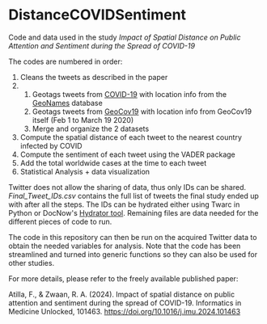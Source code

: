 # DistanceCOVIDSentiment
Code and data used in the study *Impact of Spatial Distance on Public Attention and Sentiment during the Spread of COVID-19*

The codes are numbered in order:
1. Cleans the tweets as described in the paper
2. 
    1. Geotags tweets from [COVID-19](https://github.com/echen102/COVID-19-TweetIDs) with location info from the [GeoNames](http://www.geonames.org/) database
    2. Geotags tweets from [GeoCov19](https://ieee-dataport.org/open-access/geocov19-dataset-hundreds-millions-multilingual-covid-19-tweets-location-information) with location info from GeoCov19 itself (Feb 1 to March 19 2020)
    3. Merge and organize the 2 datasets
6. Compute the spatial distance of each tweet to the nearest country infected by COVID
7. Compute the sentiment of each tweet using the VADER package
8. Add the total worldwide cases at the time to each tweet
9. Statistical Analysis + data visualization

Twitter does not allow the sharing of data, thus only IDs can be shared. *Final_Tweet_IDs.csv* contains the full list of tweets the final study ended up with after all the steps. The IDs can be hydrated either using Twarc in Python or DocNow's [Hydrator tool](https://github.com/DocNow/hydrator). Remaining files are data needed for the different pieces of code to run.

The code in this repository can then be run on the acquired Twitter data to obtain the needed variables for analysis. Note that the code has been streamlined and turned into generic functions so they can also be used for other studies.

For more details, please refer to the freely available published paper:

Atilla, F., & Zwaan, R. A. (2024). Impact of spatial distance on public attention and sentiment during the spread of COVID-19. Informatics in Medicine Unlocked, 101463. https://doi.org/10.1016/j.imu.2024.101463
